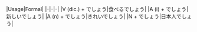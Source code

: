 |Usage|Formal|
|-|-|-|
|V (dic.) + でしょう|食べるでしょう|
|A (i) + でしょう|新しいでしょう|
|A (n) + でしょう|きれいでしょう|
|N + でしょう|日本人でしょう|